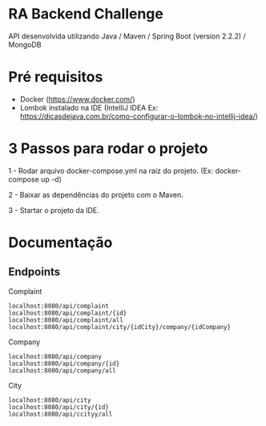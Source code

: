 # RA Backend Challenge

API desenvolvida utilizando Java / Maven / Spring Boot (version 2.2.2) / MongoDB

# Pré requisitos

- Docker (https://www.docker.com/)
- Lombok instalado na IDE (IntelliJ IDEA Ex: https://dicasdejava.com.br/como-configurar-o-lombok-no-intellij-idea/)

# 3 Passos para rodar o projeto

1 - Rodar arquivo docker-compose.yml na raiz do projeto. (Ex: docker-compose up -d)

2 - Baixar as dependências do projeto com o Maven.

3 - Startar o projeto da IDE.

# Documentação

## Endpoints

Complaint
```
localhost:8080/api/complaint
localhost:8080/api/complaint/{id}
localhost:8080/api/complaint/all
localhost:8080/api/complaint/city/{idCity}/company/{idCompany}
```

Company 
```
localhost:8080/api/company
localhost:8080/api/company/{id}
localhost:8080/api/company/all
```

City
 
```
localhost:8080/api/city
localhost:8080/api/city/{id}
localhost:8080/api/ccityy/all
```